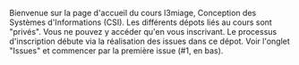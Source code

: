Bienvenue sur la page d'accueil du cours l3miage, Conception des Systèmes d'Informations (CSI).
Les différents dépots liés au cours sont "privés".
Vous ne pouvez y accéder qu'en vous inscrivant.
Le processus d'inscription débute via la réalisation des issues dans ce dépot.
Voir l'onglet "Issues" et commencer par la première issue (#1, en bas).